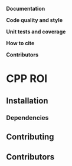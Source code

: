 <!-- lint disable -->

**Documentation**

**Code quality and style**

**Unit tests and coverage**

**How to cite**

**Contributors**

# CPP ROI

## Installation

### Dependencies

## Contributing

## Contributors
